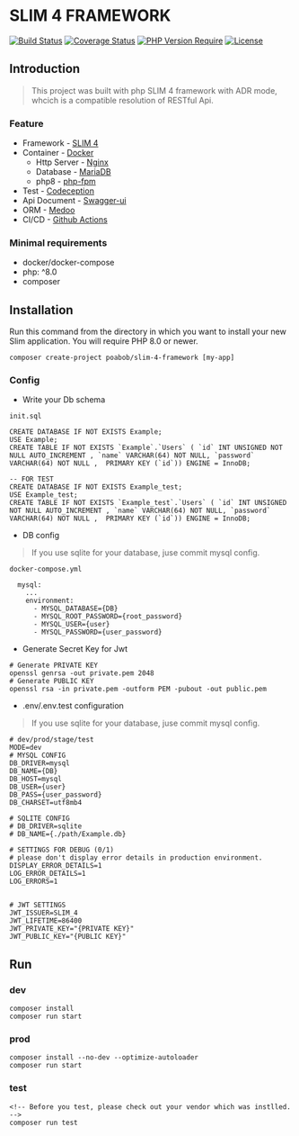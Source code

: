 # SLIM 4 FRAMEWORK

[![Build Status](https://github.com/POABOB/Slim-4-Framework/actions/workflows/build.yml/badge.svg)](https://github.com/POABOB/Slim-4-Framework/actions)
[![Coverage Status](https://coveralls.io/repos/github/POABOB/Slim-4-Framework/badge.svg?branch=main)](https://coveralls.io/github/POABOB/Slim-4-Framework?branch=main)
[![PHP Version Require](https://poser.pugx.org/poabob/slim-4-framework/require/php)](https://packagist.org/packages/poabob/slim-4-framework)
[![License](https://poser.pugx.org/poabob/slim-4-framework/license)](https://packagist.org/packages/poabob/slim-4-framework)

## Introduction

> This project was built with php SLIM 4 framework with ADR mode, whcich is a compatible resolution of RESTful Api.

### Feature

* Framework - [SLIM 4](https://www.slimframework.com/)
* Container - [Docker](https://www.docker.com/)
  * Http Server - [Nginx](https://nginx.org/en/)
  * Database - [MariaDB](https://mariadb.org/)
  * php8 - [php-fpm](https://www.php.net/manual/en/install.fpm.php)
* Test - [Codeception](https://codeception.com/)
* Api Document - [Swagger-ui](https://swagger.io/tools/swagger-ui/)
* ORM - [Medoo](https://medoo.in/)
* CI/CD - [Github Actions](https://github.com/features/actions)

### Minimal requirements

* docker/docker-compose
* php: ^8.0
* composer

## Installation

Run this command from the directory in which you want to install your new Slim application. You will require PHP 8.0 or newer.

```
composer create-project poabob/slim-4-framework [my-app]
```

### Config

* Write your Db schema

`init.sql`
```
CREATE DATABASE IF NOT EXISTS Example;
USE Example;
CREATE TABLE IF NOT EXISTS `Example`.`Users` ( `id` INT UNSIGNED NOT NULL AUTO_INCREMENT , `name` VARCHAR(64) NOT NULL, `password` VARCHAR(64) NOT NULL ,  PRIMARY KEY (`id`)) ENGINE = InnoDB;

-- FOR TEST
CREATE DATABASE IF NOT EXISTS Example_test;
USE Example_test;
CREATE TABLE IF NOT EXISTS `Example_test`.`Users` ( `id` INT UNSIGNED NOT NULL AUTO_INCREMENT , `name` VARCHAR(64) NOT NULL, `password` VARCHAR(64) NOT NULL ,  PRIMARY KEY (`id`)) ENGINE = InnoDB;
```

* DB config

> If you use sqlite for your database, juse commit mysql config.

`docker-compose.yml`
```
  mysql:
    ...
    environment:
      - MYSQL_DATABASE={DB}
      - MYSQL_ROOT_PASSWORD={root_password}
      - MYSQL_USER={user}
      - MYSQL_PASSWORD={user_password}
```

* Generate Secret Key for Jwt

```
# Generate PRIVATE KEY
openssl genrsa -out private.pem 2048
# Generate PUBLIC KEY
openssl rsa -in private.pem -outform PEM -pubout -out public.pem
```

* .env/.env.test configuration

> If you use sqlite for your database, juse commit mysql config.

```
# dev/prod/stage/test
MODE=dev
# MYSQL CONFIG
DB_DRIVER=mysql
DB_NAME={DB}
DB_HOST=mysql
DB_USER={user}
DB_PASS={user_password}
DB_CHARSET=utf8mb4

# SQLITE CONFIG
# DB_DRIVER=sqlite
# DB_NAME={./path/Example.db}

# SETTINGS FOR DEBUG (0/1)
# please don't display error details in production environment.
DISPLAY_ERROR_DETAILS=1
LOG_ERROR_DETAILS=1
LOG_ERRORS=1


# JWT SETTINGS
JWT_ISSUER=SLIM_4
JWT_LIFETIME=86400
JWT_PRIVATE_KEY="{PRIVATE KEY}"
JWT_PUBLIC_KEY="{PUBLIC KEY}"
```

## Run

### dev

```
composer install
composer run start
```

### prod

```
composer install --no-dev --optimize-autoloader
composer run start
```

### test

```
<!-- Before you test, please check out your vendor which was instlled. -->
composer run test
```
